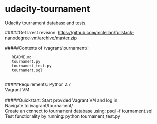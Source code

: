 # udacity-tournament
Udacity tournament database and tests.

#####Get latest revision:
  https://github.com/mclellan/fullstack-nanodegree-vm/archive/master.zip
<br><br>
#####Contents of /vagrant/tournament/:
```
   README.md
   tournament.py
   tournament_test.py
   tournament.sql
```
<br>
#####Requirements:
  Python 2.7<br>
  Vagrant VM
<br><br>
#####Quickstart:
Start provided Vagrant VM and log in.<br>
Navigate to /vagrant/tournament/<br>
Create an connect to tournament database using: psql -f tournament.sql<br>
Test functionality by running: python tournament_test.py
